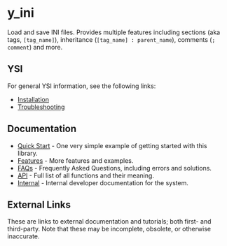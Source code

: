 # y_ini

Load and save INI files.  Provides multiple features including sections (aka tags, `[tag_name]`), inheritance (`[tag_name] : parent_name`), comments (`; comment`) and more.

## YSI

For general YSI information, see the following links:

* [Installation](../installation.md)
* [Troubleshooting](../troubleshooting.md)

## Documentation

* [Quick Start](y_ini/quick-start.md) - One very simple example of getting started with this library.
* [Features](y_ini/features.md) - More features and examples.
* [FAQs](y_ini/faqs.md) - Frequently Asked Questions, including errors and solutions.
* [API](y_ini/api.md) - Full list of all functions and their meaning.
* [Internal](y_ini/internal.md) - Internal developer documentation for the system.

## External Links

These are links to external documentation and tutorials; both first- and third-party.  Note that these may be incomplete, obsolete, or otherwise inaccurate.

